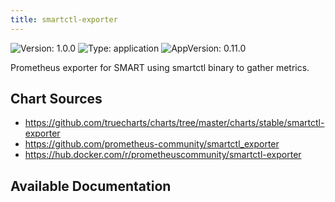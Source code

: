 ```yaml
---
title: smartctl-exporter
---
```


![Version: 1.0.0](https://img.shields.io/badge/Version-1.0.0-informational?style=flat-square) ![Type: application](https://img.shields.io/badge/Type-application-informational?style=flat-square) ![AppVersion: 0.11.0](https://img.shields.io/badge/AppVersion-0.11.0-informational?style=flat-square)

Prometheus exporter for SMART using smartctl binary to gather metrics.

## Chart Sources

- https://github.com/truecharts/charts/tree/master/charts/stable/smartctl-exporter
- https://github.com/prometheus-community/smartctl_exporter
- https://hub.docker.com/r/prometheuscommunity/smartctl-exporter

## Available Documentation

